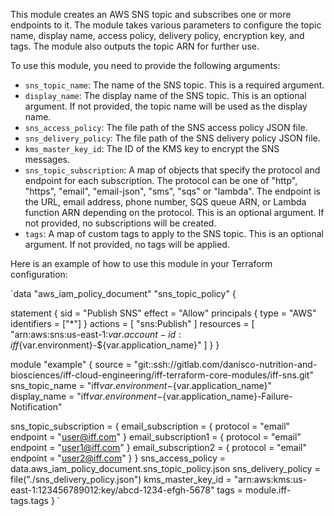 This module creates an AWS SNS topic and subscribes one or more endpoints to it. The module takes various parameters to configure the topic name, display name, access policy, delivery policy, encryption key, and tags. The module also outputs the topic ARN for further use.

To use this module, you need to provide the following arguments:

- `sns_topic_name`: The name of the SNS topic. This is a required argument.
- `display_name`: The display name of the SNS topic. This is an optional argument. If not provided, the topic name will be used as the display name.
- `sns_access_policy`: The file path of the SNS access policy JSON file.
- `sns_delivery_policy`: The file path of the SNS delivery policy JSON file.
- `kms_master_key_id`: The ID of the KMS key to encrypt the SNS messages. 
- `sns_topic_subscription`: A map of objects that specify the protocol and endpoint for each subscription. The protocol can be one of "http", "https", "email", "email-json", "sms", "sqs" or "lambda". The endpoint is the URL, email address, phone number, SQS queue ARN, or Lambda function ARN depending on the protocol. This is an optional argument. If not provided, no subscriptions will be created.
- `tags`: A map of custom tags to apply to the SNS topic. This is an optional argument. If not provided, no tags will be applied.

Here is an example of how to use this module in your Terraform configuration:

`data "aws_iam_policy_document" "sns_topic_policy" {

  statement {
    sid = "Publish SNS"
    effect = "Allow"
    principals {
      type        = "AWS"
      identifiers = ["*"]
    }
    actions = [
      "sns:Publish"
    ]
    resources = [
      "arn:aws:sns:us-east-1:${var.account-id}:iff${var.environment}-${var.application_name}"
    ]
  }
}

module "example" {
  source = "git::ssh://gitlab.com/danisco-nutrition-and-biosciences/iff-cloud-engineering/iff-terraform-core-modules/iff-sns.git"
  sns_topic_name = "iff${var.environment}-${var.application_name}"
  display_name    = "iff${var.environment}-${var.application_name}-Failure-Notification"

  sns_topic_subscription = {
    email_subscription = {
    protocol = "email"
    endpoint = "user@iff.com"
    }
    email_subscription1 = {
      protocol = "email"
      endpoint = "user1@iff.com"
    }
    email_subscription2 = {
      protocol = "email"
      endpoint = "user2@iff.com"
    }
  }
  sns_access_policy = data.aws_iam_policy_document.sns_topic_policy.json
  sns_delivery_policy = file("./sns_delivery_policy.json")
  kms_master_key_id = "arn:aws:kms:us-east-1:123456789012:key/abcd-1234-efgh-5678"
  tags = module.iff-tags.tags
}
`